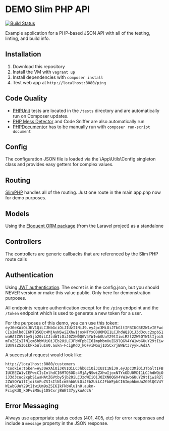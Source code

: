 # DEMO Slim PHP API
[![Build Status](https://travis-ci.org/markparolisi/slim-api.svg?branch=master)](https://travis-ci.org/markparolisi/slim-api.svg?branch=master)

Example application for a PHP-based JSON API with all of the testing, linting, and build info.


## Installation

1. Download this repository
1. Install the VM with `vagrant up`
1. Install dependencies with `composer install`
1. Test web app at `http://localhost:8080/ping`

## Code Quality 

- [PHPUnit](https://phpunit.de/) tests are located in the `/tests` directory and are automatically run on Composer updates. 
- [PHP Mess Detector](https://phpmd.org/) and Code Sniffer are also automatically run
- [PHPDocumentor](https://www.phpdoc.org/) has to be manually run with `composer run-script document`


## Config

The configuration JSON file is loaded via the \App\Utils\Config singleton class and provides easy getters for complex values.

## Routing

[SlimPHP](https://www.slimframework.com/) handles all of the routing. Just one route in the main app.php now for demo purposes. 

## Models

Using the [Eloquent ORM package](https://laravel.com/docs/5.0/eloquent) (from the Laravel project) as a standalone

## Controllers

The controllers are generic callbacks that are referenced by the Slim PHP route calls


## Authentication

Using [JWT authentication](https://jwt.io/). The secret is in the config.json, but you should NEVER version or make this value public.
Only here for demonstration purposes.

All endpoints require authentication except for the `/ping` endpoint and the `/token` endpoint which is used to generate a new token for a user.

For the purposes of this demo, you can use this token:
`eyJ0eXAiOiJKV1QiLCJhbGciOiJIUzI1NiJ9.eyJpc3MiOiJTbGltIFBIUCBEZW1vIEFwcCIsImlhdCI6MTQ5ODc4MjAyNSwiZXhwIjoxNTYxODU0MDI1LCJhdWQiOiJ3d3cuc2xpbS1waHAtZGVtby5jb20iLCJzdWIiOiJ0ZXN0QGV4YW1wbGUuY29tIiwiR2l2ZW5OYW1lIjoiSmFuZSIsIlN1cm5hbWUiOiJEb2UiLCJFbWFpbCI6ImphbmUuZG9lQGV4YW1wbGUuY29tIiwiUm9sZSI6IkFkbWluIn0.aukn-FcigKdQ_kOFviMGuj1D5CxrjBWEt37yykuAdzA`

A successful request would look like:

`http://localhost:8080/customers 'Cookie:token=eyJ0eXAiOiJKV1QiLCJhbGciOiJIUzI1NiJ9.eyJpc3MiOiJTbGltIFBIUCBEZW1vIEFwcCIsImlhdCI6MTQ5ODc4MjAyNSwiZXhwIjoxNTYxODU0MDI1LCJhdWQiOiJ3d3cuc2xpbS1waHAtZGVtby5jb20iLCJzdWIiOiJ0ZXN0QGV4YW1wbGUuY29tIiwiR2l2ZW5OYW1lIjoiSmFuZSIsIlN1cm5hbWUiOiJEb2UiLCJFbWFpbCI6ImphbmUuZG9lQGV4YW1wbGUuY29tIiwiUm9sZSI6IkFkbWluIn0.aukn-FcigKdQ_kOFviMGuj1D5CxrjBWEt37yykuAdzA'`


## Error Messaging

Always use appropriate status codes (401, 405, etc) for error responses and include a `message` property in the JSON response.